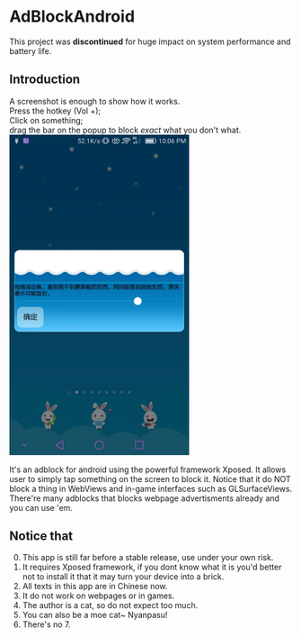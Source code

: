 # AdBlockAndroid

This project was **discontinued** for huge impact on system performance and battery life.  

## Introduction

A screenshot is enough to show how it works.  
Press the hotkey (Vol +);  
Click on something;  
drag the bar on the popup to block *exact* what you don't what.  
<img src="962087146.jpg" alt="drawing" width="320"/>

It's an adblock for android using the powerful framework Xposed. It allows user to simply tap something on the screen to block it.
Notice that it do NOT block a thing in WebViews and in-game interfaces such as GLSurfaceViews.
There're many adblocks that blocks webpage advertisments already and you can use 'em.
 
## Notice that
0. This app is still far before a stable release, use under your own risk. 
1. It requires Xposed framework, if you dont know what it is you'd better not to install it that it may turn your device into a brick. 
2. All texts in this app are in Chinese now. 
3. It do not work on webpages or in games. 
4. The author is a cat, so do not expect too much. 
5. You can also be a moe cat~ Nyanpasu!
6. There's no 7.
